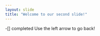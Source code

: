 ```yaml
---
layout: slide
title: "Welcome to our second slide!"
---
```

-[] completed
Use the left arrow to go back!
